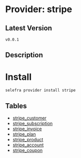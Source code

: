 # Provider: stripe

## Latest Version 

```
v0.0.1
```
## Description 


# Install 

```
selefra provider install stripe
```


## Tables 

- [stripe_customer](stripe_customer.md)
- [stripe_subscription](stripe_subscription.md)
- [stripe_invoice](stripe_invoice.md)
- [stripe_plan](stripe_plan.md)
- [stripe_product](stripe_product.md)
- [stripe_account](stripe_account.md)
- [stripe_coupon](stripe_coupon.md)


